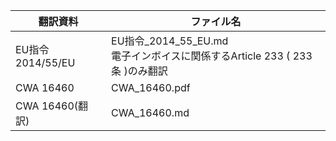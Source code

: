 | 翻訳資料 | ファイル名
| ---- | ----
| EU指令 2014/55/EU | EU指令_2014_55_EU.md<br>電子インボイスに関係するArticle 233 ( 233条 )のみ翻訳
| CWA 16460 | CWA_16460.pdf
| CWA 16460(翻訳) | CWA_16460.md
